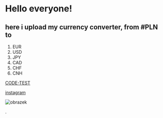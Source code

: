 # Hello everyone!

## here i upload my currency converter, from #PLN to 
1. EUR
2. USD
3. JPY
4. CAD
5. CHF
6. CNH

[CODE-TEST](https://urbieeee.github.io/currency-converter/)

[instagram](https://www.instagram.com/n0turbann/)


![obrazek](https://images.all-free-download.com/images/graphiclarge/money_514928.jpg)




.
